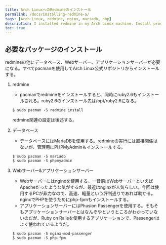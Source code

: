 ```yaml
---
title: Arch LinuxへのRedmineのインストール
permalink: /docs/installing-redmine-a/
tags: [Arch Linux, redmine, nginx, mariadb, php]
description: I installed redmine in my Arch Linux machine. Install process is not so straight forward. 
toc: true
---
```

## 必要なパッケージのインストール

redmineの他にデータベース、Webサーバー、アプリケーションサーバーが必要になる。すべてpacmanを使用してArch Linux公式リポジトリからインストールする。

1. redmine
   - pacmanでredmineをインストールすると、同時にruby2.6もインストールされる。ruby2.6のインストール先は/opt/ruby2.6になる。
   ```
   $ sudo pacman -S redmine install
   ```
   redmine関連の設定は後述する。
     
2. データベース
   - データベースにはMariaDBを使用する。redmineの実行には直接関係はないが、管理用にPHPMyAdminもインストールする。
   ```
   $ sudo pacman -S mariadb
   $ sudo pacman -S phpmyadmin
   ```
     
3. Webサーバー&アプリケーションサーバー
   - Webサーバーにはnginxを使用する。一昔前はWebサーバーといえばApacheだったような気がするが、最近はnginxが人気らしい。今回は使用するPCが非力なので、高速、軽量という評判通りであれば助かる。nginxでPHPを使うためにphp-fpmもインストールする。
   - アプリケーションサーバーにはPhusion Passengerを使用する。そもそもアプリケーションサーバーとはなんぞやというところがわかっていないのだが、Ruby on Railsを使用するアプリケーションで、Passengerはよく使われているようだ。
   ```
   $ sudo pacman -S nginx-mod-passenger
   $ sudo pacman -S php-fpm
   ```
